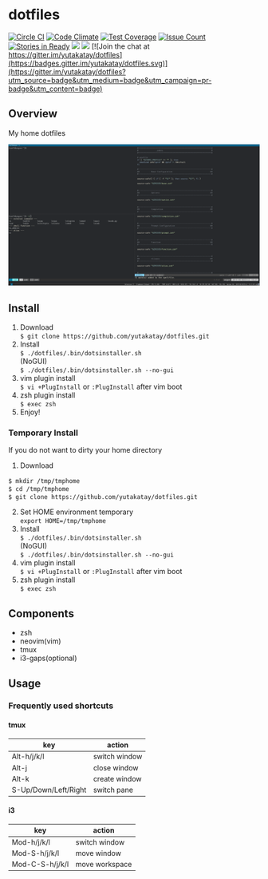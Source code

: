 # dotfiles

[![Circle CI](https://circleci.com/gh/yutakatay/dotfiles.svg?style=shield&circle-token=ad0dde00aa79d62e4d8becd310868691b0e82995)](https://circleci.com/gh/yutakatay/dotfiles)
[![Code Climate](https://codeclimate.com/github/yutakatay/dotfiles/badges/gpa.svg)](https://codeclimate.com/github/yutakatay/dotfiles)
[![Test Coverage](https://codeclimate.com/github/yutakatay/dotfiles/badges/coverage.svg)](https://codeclimate.com/github/yutakatay/dotfiles/coverage)
[![Issue Count](https://codeclimate.com/github/yutakatay/dotfiles/badges/issue_count.svg)](https://codeclimate.com/github/yutakatay/dotfiles)
[![Stories in Ready](https://badge.waffle.io/yutakatay/dotfiles.svg?label=ready&title=Ready)](http://waffle.io/yutakatay/dotfiles)
![](http://img.shields.io/badge/license-MIT-blue.svg)
![](https://img.shields.io/badge/OS-arch%2Fubuntu%2Fcent%2Ffedora%2Falpine-blue.svg)
[![Join the chat at https://gitter.im/yutakatay/dotfiles](https://badges.gitter.im/yutakatay/dotfiles.svg)](https://gitter.im/yutakatay/dotfiles?utm_source=badge&utm_medium=badge&utm_campaign=pr-badge&utm_content=badge)


## Overview

My home dotfiles

![overview](https://raw.githubusercontent.com/yutakatay/img/master/dotfiles/overview.png)


## Install

1. Download  
`$ git clone https://github.com/yutakatay/dotfiles.git`
2. Install  
`$ ./dotfiles/.bin/dotsinstaller.sh`  
 (NoGUI)  
`$ ./dotfiles/.bin/dotsinstaller.sh --no-gui`
3. vim plugin install  
`$ vi +PlugInstall` or `:PlugInstall` after vim boot
4. zsh plugin install  
`$ exec zsh`
5. Enjoy!


### Temporary Install

If you do not want to dirty your home directory

1. Download
```
$ mkdir /tmp/tmphome
$ cd /tmp/tmphome
$ git clone https://github.com/yutakatay/dotfiles.git
```
2. Set HOME environment temporary  
`export HOME=/tmp/tmphome`
3. Install  
`$ ./dotfiles/.bin/dotsinstaller.sh`  
 (NoGUI)  
`$ ./dotfiles/.bin/dotsinstaller.sh --no-gui`
4. vim plugin install  
`$ vi +PlugInstall` or `:PlugInstall` after vim boot
5. zsh plugin install  
`$ exec zsh`


## Components

- zsh
- neovim(vim)
- tmux
- i3-gaps(optional)


## Usage

### Frequently used shortcuts

#### tmux

|key|action|
|---|---|
|Alt-h/j/k/l|switch window|
|Alt-j|close window|
|Alt-k|create window|
|S-Up/Down/Left/Right|switch pane|

#### i3

|key|action|
|---|---|
|Mod-h/j/k/l|switch window|
|Mod-S-h/j/k/l|move window|
|Mod-C-S-h/j/k/l|move workspace|

